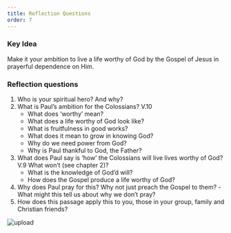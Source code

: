```yaml
---
title: Reflection Questions
order: 7
---
```


### Key Idea
Make it your ambition to live a life worthy of God by the Gospel of Jesus in prayerful dependence on Him.

### Reflection questions
1. Who is your spiritual hero? And why?  
2. What is Paul’s ambition for the Colossians? V.10
   - What does ‘worthy’ mean?
   - What does a life worthy of God look like?
   - What is fruitfulness in good works?
   - What does it mean to grow in knowing God?
   - Why do we need power from God?
   - Why is Paul thankful to God, the Father? 
3. What does Paul say is ‘how’ the Colossians will live lives worthy of God? V.9 What won’t (see chapter 2)?
   - What is the knowledge of God’d will?
   - How does the Gospel produce a life worthy of God? 
4. Why does Paul pray for this? Why not just preach the Gospel to them?
   -What might this tell us about why we don’t pray? 
5. How does this passage apply this to you, those in your group, family and Christian friends? 







![upload](https://github.com/stgeorgeshurstville/bulletin/assets/119166299/148ee660-ee69-46d7-bbc8-139ef05558f8)


